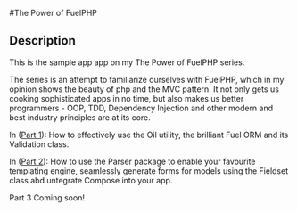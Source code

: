 #The Power of FuelPHP

## Description

This is the sample app app on my The Power of FuelPHP series.

The series is an attempt to familiarize ourselves with FuelPHP, which in my opinion shows the beauty of php and the MVC pattern. It not only gets us cooking sophisticated apps in no time, but also makes us better programmers - OOP, TDD, Dependency Injection and other modern and best industry principles are at its core.

In ([Part 1](http://vesselinv.com/the-power-of-fuelphp-part-1/)): How to effectively use the Oil utility, the brilliant Fuel ORM and its Validation class.

In ([Part 2](http://vesselinv.com/the-power-of-fuelphp-part-2/)): How to use the Parser package to enable your favourite templating engine, seamlessly generate forms for models using the Fieldset class abd untegrate Compose into your app.

Part 3 Coming soon!
